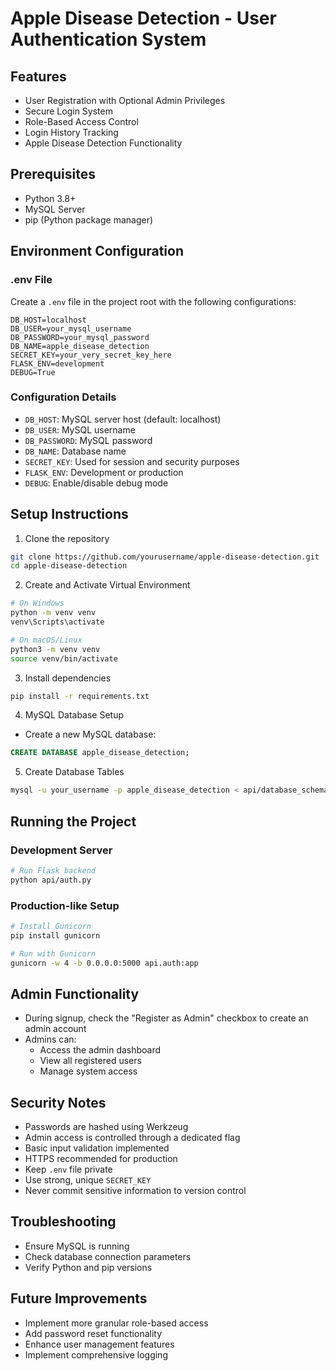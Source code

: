 # Apple Disease Detection - User Authentication System

## Features

- User Registration with Optional Admin Privileges
- Secure Login System
- Role-Based Access Control
- Login History Tracking
- Apple Disease Detection Functionality

## Prerequisites

- Python 3.8+
- MySQL Server
- pip (Python package manager)

## Environment Configuration

### .env File

Create a `.env` file in the project root with the following configurations:

```
DB_HOST=localhost
DB_USER=your_mysql_username
DB_PASSWORD=your_mysql_password
DB_NAME=apple_disease_detection
SECRET_KEY=your_very_secret_key_here
FLASK_ENV=development
DEBUG=True
```

### Configuration Details

- `DB_HOST`: MySQL server host (default: localhost)
- `DB_USER`: MySQL username
- `DB_PASSWORD`: MySQL password
- `DB_NAME`: Database name
- `SECRET_KEY`: Used for session and security purposes
- `FLASK_ENV`: Development or production
- `DEBUG`: Enable/disable debug mode

## Setup Instructions

1. Clone the repository

```bash
git clone https://github.com/yourusername/apple-disease-detection.git
cd apple-disease-detection
```

2. Create and Activate Virtual Environment

```bash
# On Windows
python -m venv venv
venv\Scripts\activate

# On macOS/Linux
python3 -m venv venv
source venv/bin/activate
```

3. Install dependencies

```bash
pip install -r requirements.txt
```

4. MySQL Database Setup

- Create a new MySQL database:

```sql
CREATE DATABASE apple_disease_detection;
```

5. Create Database Tables

```bash
mysql -u your_username -p apple_disease_detection < api/database_schema.sql
```

## Running the Project

### Development Server

```bash
# Run Flask backend
python api/auth.py
```

### Production-like Setup

```bash
# Install Gunicorn
pip install gunicorn

# Run with Gunicorn
gunicorn -w 4 -b 0.0.0.0:5000 api.auth:app
```

## Admin Functionality

- During signup, check the "Register as Admin" checkbox to create an admin account
- Admins can:
  - Access the admin dashboard
  - View all registered users
  - Manage system access

## Security Notes

- Passwords are hashed using Werkzeug
- Admin access is controlled through a dedicated flag
- Basic input validation implemented
- HTTPS recommended for production
- Keep `.env` file private
- Use strong, unique `SECRET_KEY`
- Never commit sensitive information to version control

## Troubleshooting

- Ensure MySQL is running
- Check database connection parameters
- Verify Python and pip versions

## Future Improvements

- Implement more granular role-based access
- Add password reset functionality
- Enhance user management features
- Implement comprehensive logging
